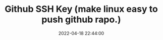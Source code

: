 ---
title: Github SSH Key (make linux easy to push github rapo.)
date: 2022-04-18 22:44:00
tags: ['github', 'ssh', 'linux']
catalog: false # Table of Contents (TOC) 快捷鉚釘
sticky: 999
ExternalLink: https://hackmd.io/@Kuihao/Github-sshkey
showScroll: yes
iframeHight: 2000px
# header-img: ""
---